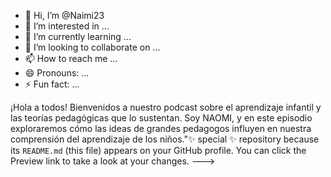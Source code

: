 - 👋 Hi, I’m @Naimi23
- 👀 I’m interested in ...
- 🌱 I’m currently learning ...
- 💞️ I’m looking to collaborate on ...
- 📫 How to reach me ...
- 😄 Pronouns: ...
- ⚡ Fun fact: ...

¡Hola a todos! Bienvenidos a nuestro podcast sobre el aprendizaje infantil y las teorías pedagógicas que lo sustentan. Soy NAOMI, y en este episodio exploraremos cómo las ideas de grandes pedagogos influyen en nuestra comprensión del aprendizaje de los niños."✨ special ✨ repository because its `README.md` (this file) appears on your GitHub profile.
You can click the Preview link to take a look at your changes.
--->

